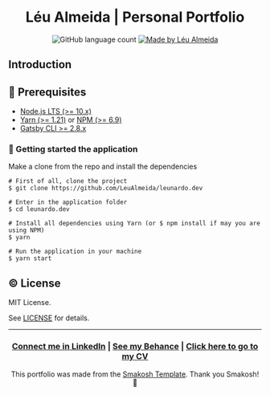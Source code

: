 <!-- <p align="center">
<img alt="Léu ALmeida" src="logo.png" />
</p> -->

<h1 align="center">Léu Almeida | Personal Portfolio</h1>

<!-- <blockquote align="center">
:zap: ReactJS application to obtain the GoStack bootcamp certify
</blockquote> -->

<p align="center">
  <img alt="GitHub language count" src="https://img.shields.io/github/languages/count/LeuAlmeida/leunardo.dev?color=%2304D361">

  <a href="https://leunardo.dev">
    <img alt="Made by Léu Almeida" src="https://img.shields.io/badge/made%20by-Léu%20Almeida-%2304D361">
  </a>
</p>

<!-- <p align="center">
<img alt="Léu Almeida Portfolio - Presentation" src="./presentation-app.png" />
</p> -->

## Introduction

<!-- [Fastfeet](https://github.com/LeuAlmeida/fastfeet-app) is a fictitious logistic company and this repository belong to the business logic and is the basis of a general structure and all of this be a part of the [Rocketseat bootcamp](https://github.com/rocketseat) certify.
This application is based on the [Fastfeet API](https://github.com/LeuAlmeida/fastfeet.api) and the [Fastfeet Web Application](https://github.com/LeuAlmeida/fastfeet-web) previously developed. -->

## :electric_plug: Prerequisites

- [Node.js LTS (>= 10.x)](https://nodejs.org/)
- [Yarn (>= 1.21)](https://yarnpkg.com/) or [NPM (>= 6.9)](https://www.npmjs.com/)
- [Gatsby CLI >= 2.8.x](https://www.gatsbyjs.org/docs/quick-start/#install-the-gatsby-cli)

### :closed_lock_with_key: Getting started the application

Make a clone from the repo and install the dependencies

```shell
# First of all, clone the project
$ git clone https://github.com/LeuAlmeida/leunardo.dev

# Enter in the application folder
$ cd leunardo.dev

# Install all dependencies using Yarn (or $ npm install if may you are using NPM)
$ yarn

# Run the application in your machine
$ yarn start

```

## :copyright: License

MIT License.

See [LICENSE](LICENSE.md) for details.

<hr/>

<h3 align="center">
<a href="http://linkedin.com/in/leonardoalmeida99">Connect me in LinkedIn</a> | <a href="http://behance.net/almeida99">See my Behance</a> | <a href="https://leunardo.dev">Click here to go to my CV</a>
</h3>

<p align="center">
This portfolio was made from the <a href="https://github.com/smakosh/gatsby-portfolio-dev">Smakosh Template</a>. Thank you Smakosh! 💖
</p>
